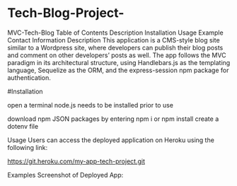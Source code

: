 # Tech-Blog-Project-

MVC-Tech-Blog
Table of Contents
Description
Installation
Usage
Example
Contact Information
Description
This application is a CMS-style blog site similar to a Wordpress site, where developers can publish their blog posts and comment on other developers’ posts as well. The app follows the MVC paradigm in its architectural structure, using Handlebars.js as the templating language, Sequelize as the ORM, and the express-session npm package for authentication.

#Installation

open a terminal
node.js needs to be installed prior to use

download npm JSON packages by entering npm i or npm install
create a dotenv file

Usage
Users can access the deployed application on Heroku using the following link:

https://git.heroku.com/my-app-tech-project.git

Examples
Screenshot of Deployed App:

